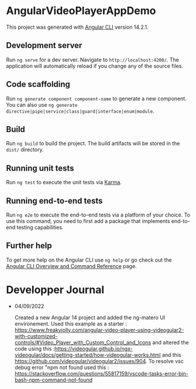 # AngularVideoPlayerAppDemo

This project was generated with [Angular CLI](https://github.com/angular/angular-cli) version 14.2.1.

## Development server

Run `ng serve` for a dev server. Navigate to `http://localhost:4200/`. The application will automatically reload if you change any of the source files.

## Code scaffolding

Run `ng generate component component-name` to generate a new component. You can also use `ng generate directive|pipe|service|class|guard|interface|enum|module`.

## Build

Run `ng build` to build the project. The build artifacts will be stored in the `dist/` directory.

## Running unit tests

Run `ng test` to execute the unit tests via [Karma](https://karma-runner.github.io).

## Running end-to-end tests

Run `ng e2e` to execute the end-to-end tests via a platform of your choice. To use this command, you need to first add a package that implements end-to-end testing capabilities.

## Further help

To get more help on the Angular CLI use `ng help` or go check out the [Angular CLI Overview and Command Reference](https://angular.io/cli) page.

# Developper Journal

  - 04/09/2022 

    Created a new Angular 14 project and added the ng-matero UI environement.
    Used this example as a starter : https://www.freakyjolly.com/angular-video-player-using-videogular2-with-customized-controls/#Video_Player_with_Custom_Control_and_Icons and altered the code using this :https://videogular.github.io/ngx-videogular/docs/getting-started/how-videogular-works.html and this https://github.com/videogular/videogular2/issues/904.
    To resolve vsc debug error "npm not found used this : https://stackoverflow.com/questions/55817159/vscode-tasks-error-bin-bash-npm-command-not-found
